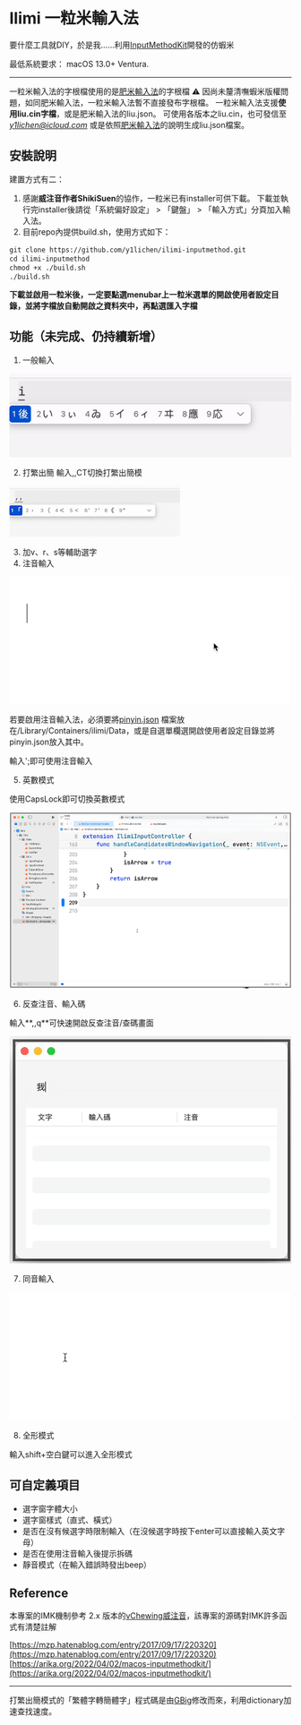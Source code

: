 # Ilimi 一粒米輸入法
要什麼工具就DIY，於是我……利用[InputMethodKit](https://developer.apple.com/documentation/inputmethodkit)開發的仿蝦米

最低系統要求： macOS 13.0+ Ventura.

---

一粒米輸入法的字根檔使用的是[肥米輸入法](https://github.com/shadowjohn/UCL_LIU)的字根檔
⚠️ 因尚未釐清嘸蝦米版權問題，如同肥米輸入法，一粒米輸入法暫不直接發布字根檔。 
一粒米輸入法支援**使用liu.cin字檔**，或是肥米輸入法的liu.json。
可使用各版本之liu.cin，也可發信至  *y1lichen@icloud.com*  或是依照[肥米輸入法](https://github.com/shadowjohn/UCL_LIU)的說明生成liu.json檔案。

## 安裝說明 

建置方式有二：
1. 感謝**威注音作者ShikiSuen**的協作，一粒米已有installer可供下載。
下載並執行完installer後請從「系統偏好設定」 > 「鍵盤」 > 「輸入方式」分頁加入輸入法。
2. 目前repo內提供build.sh，使用方式如下：
```
git clone https://github.com/y1lichen/ilimi-inputmethod.git
cd ilimi-inputmethod
chmod +x ./build.sh
./build.sh
``` 

**下載並啟用一粒米後，一定要點選menubar上一粒米選單的開啟使用者設定目錄，並將字檔放自動開啟之資料夾中，再點選匯入字檔**

## 功能（未完成、仍持續新增）

1. 一般輸入

![一般輸入](https://github.com/y1lichen/ilimi-inputmethod/blob/main/media/demo01.gif)

2. 打繁出簡
輸入,,CT切換打繁出簡模

![打繁出簡](https://github.com/y1lichen/ilimi-inputmethod/blob/main/media/demo02.gif)
 
3. 加v、r、s等輔助選字
4. 注音輸入

![注音輸入](https://github.com/y1lichen/ilimi-inputmethod/blob/main/media/zhuyin_demo.gif)

若要啟用注音輸入法，必須要將[pinyin.json](https://github.com/y1lichen/ilimi-inputmethod/blob/main/others/pinyin.json)
檔案放在/Library/Containers/ilimi/Data，或是自選單欄選開啟使用者設定目錄並將pinyin.json放入其中。

輸入';即可使用注音輸入

5. 英數模式

使用CapsLock即可切換英數模式

![英數模式](https://github.com/y1lichen/ilimi-inputmethod/blob/main/media/ascii_demo.gif)
 
6. 反查注音、輸入碼

輸入**,,q**可快速開啟反查注音/查碼畫面

![反查](https://github.com/y1lichen/ilimi-inputmethod/blob/main/media/demo03.gif)

7. 同音輸入

![同音輸入](https://github.com/y1lichen/ilimi-inputmethod/blob/main/media/demo04.gif)

8. 全形模式

輸入shift+空白鍵可以進入全形模式

## 可自定義項目

- 選字窗字體大小
- 選字窗樣式（直式、橫式）
- 是否在沒有候選字時限制輸入（在沒候選字時按下enter可以直接輸入英文字母）
- 是否在使用注音輸入後提示拆碼
- 靜音模式（在輸入錯誤時發出beep）

## Reference

本專案的IMK機制參考 2.x 版本的[vChewing威注音](https://vchewing.github.io/README.html)，該專案的源碼對IMK許多函式有清楚註解

[https://mzp.hatenablog.com/entry/2017/09/17/220320](https://mzp.hatenablog.com/entry/2017/09/17/220320)
[https://arika.org/2022/04/02/macos-inputmethodkit/](https://arika.org/2022/04/02/macos-inputmethodkit/)

---

打繁出簡模式的「繁體字轉簡體字」程式碼是由[GBig](https://github.com/RockfordWei/GBig)修改而來，利用dictionary加速查找速度。

